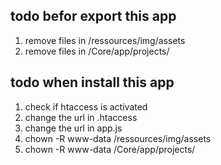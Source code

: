 ## todo befor export this app 

1. remove files in /ressources/img/assets
2. remove files in /Core/app/projects/


## todo when install this app

1. check if htaccess is activated
2. change the url in .htaccess
3. change the url in app.js
4. chown -R www-data /ressources/img/assets
5. chown -R www-data /Core/app/projects/